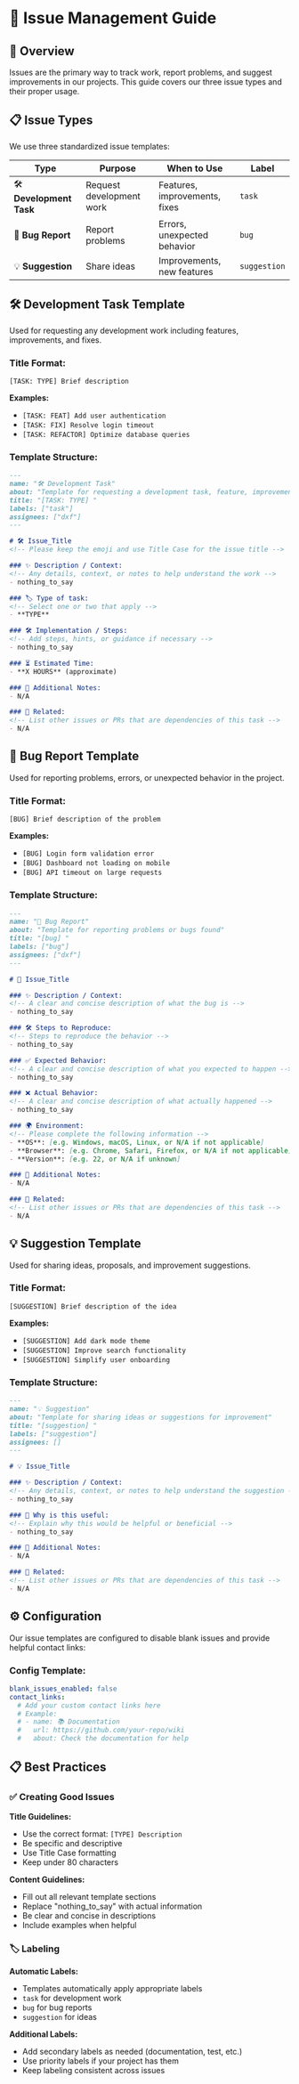 # 📝 Issue Management Guide

## 🎯 Overview

Issues are the primary way to track work, report problems, and suggest improvements in our projects. This guide covers our three issue types and their proper usage.

## 📋 Issue Types

We use three standardized issue templates:

| Type | Purpose | When to Use | Label |
|------|---------|-------------|-------|
| 🛠️ **Development Task** | Request development work | Features, improvements, fixes | `task` |
| 🐛 **Bug Report** | Report problems | Errors, unexpected behavior | `bug` |
| 💡 **Suggestion** | Share ideas | Improvements, new features | `suggestion` |

## 🛠️ Development Task Template

Used for requesting any development work including features, improvements, and fixes.

### Title Format:
```
[TASK: TYPE] Brief description
```

**Examples:**
- `[TASK: FEAT] Add user authentication`
- `[TASK: FIX] Resolve login timeout`
- `[TASK: REFACTOR] Optimize database queries`

### Template Structure:

```1_development_task.md
---
name: "🛠️ Development Task"
about: "Template for requesting a development task, feature, improvement, fix, etc."
title: "[TASK: TYPE] "
labels: ["task"]
assignees: ["dxf"]
---

# 🛠️ Issue_Title
<!-- Please keep the emoji and use Title Case for the issue title -->

### ✨ Description / Context:
<!-- Any details, context, or notes to help understand the work -->
- nothing_to_say

### 🏷️ Type of task:
<!-- Select one or two that apply -->
- **TYPE**

### 🛠 Implementation / Steps:
<!-- Add steps, hints, or guidance if necessary -->
- nothing_to_say

### ⏳ Estimated Time:
- **X HOURS** (approximate)

### 📝 Additional Notes:
- N/A

### 🔗 Related:
<!-- List other issues or PRs that are dependencies of this task -->
- N/A
```

## 🐛 Bug Report Template

Used for reporting problems, errors, or unexpected behavior in the project.

### Title Format:
```
[BUG] Brief description of the problem
```

**Examples:**
- `[BUG] Login form validation error`
- `[BUG] Dashboard not loading on mobile`
- `[BUG] API timeout on large requests`

### Template Structure:

```2_bug_report.md
---
name: "🐛 Bug Report"
about: "Template for reporting problems or bugs found"
title: "[bug] "
labels: ["bug"]
assignees: ["dxf"]
---

# 🐛 Issue_Title

### ✨ Description / Context:
<!-- A clear and concise description of what the bug is -->
- nothing_to_say

### 🛠 Steps to Reproduce:
<!-- Steps to reproduce the behavior -->
- nothing_to_say

### ✅ Expected Behavior:
<!-- A clear and concise description of what you expected to happen -->
- nothing_to_say

### ❌ Actual Behavior:
<!-- A clear and concise description of what actually happened -->
- nothing_to_say

### 🌍 Environment:
<!-- Please complete the following information -->
- **OS**: [e.g. Windows, macOS, Linux, or N/A if not applicable]
- **Browser**: [e.g. Chrome, Safari, Firefox, or N/A if not applicable]
- **Version**: [e.g. 22, or N/A if unknown]

### 📝 Additional Notes:
- N/A

### 🔗 Related:
<!-- List other issues or PRs that are dependencies of this task -->
- N/A
```

## 💡 Suggestion Template

Used for sharing ideas, proposals, and improvement suggestions.

### Title Format:
```
[SUGGESTION] Brief description of the idea
```

**Examples:**
- `[SUGGESTION] Add dark mode theme`
- `[SUGGESTION] Improve search functionality`
- `[SUGGESTION] Simplify user onboarding`

### Template Structure:

```3_suggestion.md
---
name: "💡 Suggestion"
about: "Template for sharing ideas or suggestions for improvement"
title: "[suggestion] "
labels: ["suggestion"]
assignees: []
---

# 💡 Issue_Title

### ✨ Description / Context:
<!-- Any details, context, or notes to help understand the suggestion -->
- nothing_to_say

### 🎯 Why is this useful:
<!-- Explain why this would be helpful or beneficial -->
- nothing_to_say

### 📝 Additional Notes:
- N/A

### 🔗 Related:
<!-- List other issues or PRs that are dependencies of this task -->
- N/A
```

## ⚙️ Configuration

Our issue templates are configured to disable blank issues and provide helpful contact links:

### Config Template:

```config.yml
blank_issues_enabled: false
contact_links:
  # Add your custom contact links here
  # Example:
  # - name: 📚 Documentation
  #   url: https://github.com/your-repo/wiki
  #   about: Check the documentation for help
```

## 📋 Best Practices

### ✅ Creating Good Issues

**Title Guidelines:**
- Use the correct format: `[TYPE] Description`
- Be specific and descriptive
- Use Title Case formatting
- Keep under 80 characters

**Content Guidelines:**
- Fill out all relevant template sections
- Replace "nothing_to_say" with actual information
- Be clear and concise in descriptions
- Include examples when helpful

### 🏷️ Labeling

**Automatic Labels:**
- Templates automatically apply appropriate labels
- `task` for development work
- `bug` for bug reports
- `suggestion` for ideas

**Additional Labels:**
- Add secondary labels as needed (documentation, test, etc.)
- Use priority labels if your project has them
- Keep labeling consistent across issues
